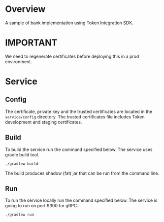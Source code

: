 Overview
========
A sample of bank implementation using Token Integration SDK.

IMPORTANT
=========
We need to regenerate certificates before deploying this in a prod environment.

Service
=======

Config
------
The certificate, private key and the trusted certificates are located in the
`service/config` directory. The trusted certificates file includes Token
development and staging certificates.

Build
------

To build the service run the command specified below. The service uses
gradle build tool.

```sh
./gradlew build
```

The build produces shadow (fat) jar that can be run from the command line.

Run
------

To run the service locally run the command specified below. The service
is going to run on port 9300 for gRPC.

```sh
./gradlew run
```
